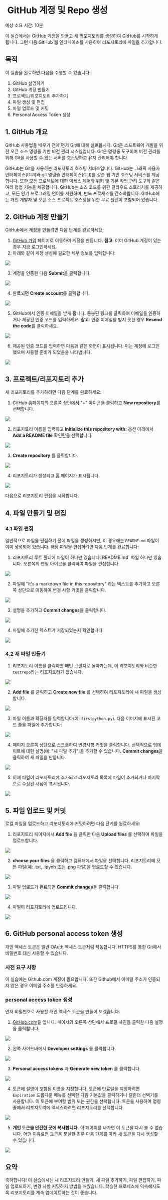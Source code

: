 #  GitHub 계정 및 Repo 생성

예상 소요 시간: 10분

이 실습에서는 GitHub 계정을 만들고 새 리포지토리를 생성하여 GitHub를 시작하게 됩니다. 그런 다음 GitHub 웹 인터페이스를 사용하여 리포지토리에 파일을 추가합니다.


## 목적
이 실습을 완료하면 다음을 수행할 수 있습니다:

1. GitHub 설명하기
2. GitHub 계정 만들기
3. 프로젝트/리포지토리 추가하기
4. 파일 생성 및 편집
5. 파일 업로드 및 커밋
6. Personal Access Token 생성


## 1. GitHub 개요

GitHub 사용법을 배우기 전에 먼저 Git에 대해 살펴봅시다. Git은 소프트웨어 개발을 위한 오픈 소스 명령줄 기반 버전 관리 시스템입니다. Git은 명령줄 도구이며 버전 관리를 위해 Git을 사용할 수 있는 서버를 호스팅하고 유지 관리해야 합니다.

GitHub는 Git을 사용하는 리포지토리 호스팅 서비스입니다. GitHub는 그래픽 사용자 인터페이스(GUI)와 git 명령줄 인터페이스(CLI)를 갖춘 웹 기반 호스팅 서비스를 제공합니다. 또한 모든 프로젝트에 대한 액세스 제어와 위키 및 기본 작업 관리 도구와 같은 여러 협업 기능을 제공합니다. GitHub는 소스 코드를 위한 클라우드 스토리지를 제공하고, 모든 인기 프로그래밍 언어를 지원하며, 반복 프로세스를 간소화합니다. GitHub에는 개인 개발자 및 오픈 소스 프로젝트 호스팅을 위한 무료 플랜이 포함되어 있습니다.


## 2. GitHub 계정 만들기

GitHub에서 계정을 만들려면 다음 단계를 완료하세요:

1. [GitHub 가입](https://github.com/join) 페이지로 이동하여 계정을 만듭니다. **참고**: 이미 GitHub 계정이 있는 경우 지금 로그인하세요.
2. 아래와 같이 계정 생성에 필요한 세부 정보를 입력합니다:

![](img/2024-07-11-11-08-47.png)


3. 계정을 인증한 다음 **Submit**을 클릭합니다.

![](img/2024-07-11-11-11-21.png)


4. 완료되면 **Create account**를 클릭합니다.

![](img/2024-07-11-11-11-43.png)


5. GitHub에서 인증 이메일을 받게 됩니다. 동봉된 링크를 클릭하여 이메일을 인증하거나 제공된 인증 코드를 입력하세요. **참고**: 인증 이메일을 받지 못한 경우 **Resend the code**를 클릭하세요.

![](img/2024-07-11-11-12-06.png)


6. 제공된 인증 코드를 입력하면 다음과 같은 화면이 표시됩니다. 이는 계정에 로그인했으며 사용할 준비가 되었음을 나타냅니다.

![](img/2024-07-11-11-12-31.png)

## 3. 프로젝트/리포지토리 추가

새 리포지토리를 추가하려면 다음 단계를 완료하세요:

1. GitHub 홈페이지의 오른쪽 상단에서 "+" 아이콘을 클릭하고 **New repository**를 선택합니다.

![](img/2024-07-11-11-13-02.png)

2. 리포지토리 이름을 입력하고 **Initialize this repository with:** 옵션 아래에서 **Add a README file** 확인란을 선택합니다.

![](img/2024-07-11-11-13-26.png)

3. **Create repository** 를 클릭합니다.

![](img/2024-07-11-11-13-53.png)

4. 리포지토리가 생성되고 홈 페이지가 표시됩니다.

![](img/2024-07-11-11-14-12.png)

다음으로 리포지토리 편집을 시작합니다.

## 4. 파일 만들기 및 편집

### 4.1 파일 편집

일반적으로 파일을 편집하기 전에 파일을 생성하지만, 이 경우에는 `README.md` 파일이 이미 생성되어 있습니다. 해당 파일을 편집하려면 다음 단계를 완료합니다:

1. 리포지토리 루트 폴더에 파일이 하나만 있습니다: README.md` 파일 하나만 있습니다. 오른쪽의 연필 아이콘을 클릭하여 파일을 편집합니다.

![](img/2024-07-11-11-14-38.png)

2. 파일에 "It's a markdown file in this repository" 라는 텍스트를 추가하고 오른쪽 상단으로 이동하여 변경 사항 커밋을 클릭합니다.

![](img/2024-07-11-11-14-56.png)

3. 설명을 추가하고 **Commit changes**을 클릭합니다.

![](img/2024-07-11-11-15-17.png)

4. 파일에 추가한 텍스트가 저장되었는지 확인합니다.

![](img/2024-07-11-11-15-35.png)

### 4.2 새 파일 만들기

1. 리포지토리 이름을 클릭하면 메인 브랜치로 돌아가는데, 이 리포지토리와 비슷한 `testrepo`라는 리포지토리가 있습니다.

![](img/2024-07-11-11-15-59.png)

2. **Add file** 를 클릭하고 **Create new file** 를 선택하여 리포지토리에 새 파일을 생성합니다.

![](img/2024-07-11-11-16-19.png)

3. 파일 이름과 확장자를 입력합니다(예: `firstpython.py`). 다음 이미지에 표시된 코드 줄을 파일에 추가합니다:

![](img/2024-07-11-11-16-40.png)

4. 페이지 오른쪽 상단으로 스크롤하여 변경사항 커밋을 클릭합니다. 선택적으로 업데이트에 대한 설명(예: "새 파일 추가")을 추가할 수 있습니다. **Commit changes**을 클릭하여 새 파일을 만듭니다.

![](img/2024-07-11-11-16-58.png)

5. 이제 파일이 리포지토리에 추가되고 리포지토리 목록에 파일이 추가되거나 마지막으로 수정된 시점이 표시됩니다.

![](img/2024-07-11-11-17-14.png)

## 5. 파일 업로드 및 커밋

로컬 파일을 업로드하고 리포지토리에 커밋하려면 다음 단계를 완료하세요:

1. 리포지토리 페이지에서 **Add file** 을 클릭한 다음 **Upload files** 를 선택하여 파일을 업로드합니다.

![](img/2024-07-11-11-17-52.png)

2. **choose your files** 을 클릭하고 컴퓨터에서 파일을 선택합니다. 리포지토리에 모든 파일(예: .txt, .ipynb 또는 .png 파일)을 업로드할 수 있습니다.

![](img/2024-07-11-11-18-08.png)

3. 파일 업로드가 완료되면 **Commit changes**을 클릭합니다.

![](img/2024-07-11-11-18-23.png)

4. 파일이 리포지토리에 업로드됩니다.

![](img/2024-07-11-11-18-37.png)






## 6. GitHub personal access token 생성


개인 액세스 토큰은 일반 OAuth 액세스 토큰처럼 작동합니다. HTTPS를 통한 Git에서 비밀번호 대신 사용할 수 있습니다.

### 사전 요구 사항

이 실습에는 Github.com 계정이 필요합니다. 또한 Github에서 이메일 주소가 인증되지 않은 경우 이메일 주소를 인증하세요.

### personal access token 생성

먼저 비밀번호로 사용할 개인 액세스 토큰을 만들어 보겠습니다.

1. [GitHub.com](https://github.com/)을 엽니다. 페이지의 오른쪽 상단에서 프로필 사진을 클릭한 다음 설정을 클릭합니다.

![](img/2024-07-11-13-12-36.png)

2. 왼쪽 사이드바에서 **Developer settings** 을 클릭합니다.

![](img/2024-07-11-13-13-18.png)

3. **Personal access tokens** 과 **Generate new token** 을 클릭합니다.

![](img/2024-07-11-13-13-39.png)

4. 토큰에 설명이 포함된 이름을 지정합니다. 토큰에 만료일을 지정하려면 `Expiration` 드롭다운 메뉴를 선택한 다음 기본값을 클릭하거나 캘린더 선택기를 사용합니다. 이 토큰에 부여할 범위 또는 권한을 선택합니다. 토큰을 사용하여 명령줄에서 리포지토리에 액세스하려면 리포지토리를 선택합니다.

![](img/2024-07-11-13-13-57.png)

5. **개인 토큰을 안전한 곳에 복사합니다.** 이 페이지를 나가면 이 토큰을 다시 볼 수 없습니다. 어떤 이유로든 토큰을 분실한 경우 다음 단계를 따라 새 토큰을 다시 생성할 수 있습니다.

![](img/2024-07-11-13-14-19.png)




## 요약

축하합니다! 이 실습에서는 새 리포지토리 만들기, 새 파일 추가하기, 파일 편집하기, 파일 업로드하기, 변경 사항 커밋하기 방법을 배웠습니다. 학습한 프로세스에 익숙해지도록 리포지토리를 계속 업데이트하는 것이 좋습니다.


